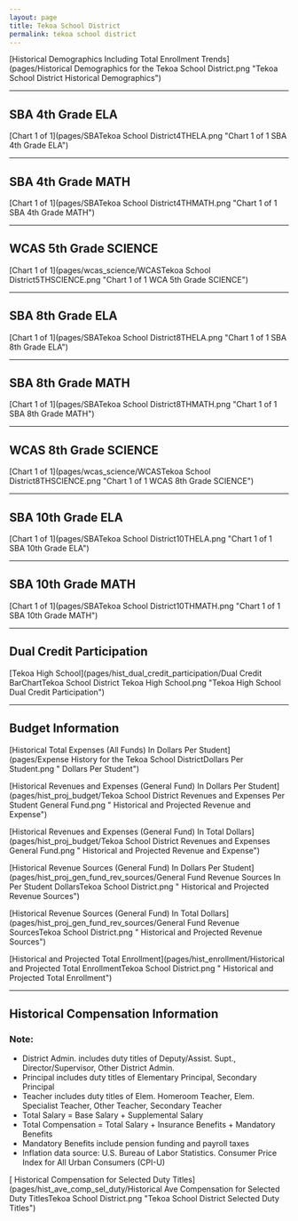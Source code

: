 ```yaml
---
layout: page
title: Tekoa School District
permalink: tekoa school district
---
```



[Historical Demographics Including Total Enrollment Trends](pages/Historical Demographics for the Tekoa School District.png "Tekoa School District Historical Demographics")

___

## SBA 4th Grade ELA

[Chart 1 of 1](pages/SBATekoa School District4THELA.png "Chart 1 of 1 SBA 4th Grade ELA")


___

## SBA 4th Grade MATH

[Chart 1 of 1](pages/SBATekoa School District4THMATH.png "Chart 1 of 1 SBA 4th Grade MATH")


___

## WCAS 5th Grade SCIENCE

[Chart 1 of 1](pages/wcas_science/WCASTekoa School District5THSCIENCE.png "Chart 1 of 1 WCA 5th Grade SCIENCE")


___

## SBA 8th Grade ELA

[Chart 1 of 1](pages/SBATekoa School District8THELA.png "Chart 1 of 1 SBA 8th Grade ELA")


___

## SBA 8th Grade MATH

[Chart 1 of 1](pages/SBATekoa School District8THMATH.png "Chart 1 of 1 SBA 8th Grade MATH")


___

## WCAS 8th Grade SCIENCE

[Chart 1 of 1](pages/wcas_science/WCASTekoa School District8THSCIENCE.png "Chart 1 of 1 WCAS 8th Grade SCIENCE")


___

## SBA 10th Grade ELA

[Chart 1 of 1](pages/SBATekoa School District10THELA.png "Chart 1 of 1 SBA 10th Grade ELA")


___

## SBA 10th Grade MATH

[Chart 1 of 1](pages/SBATekoa School District10THMATH.png "Chart 1 of 1 SBA 10th Grade MATH")


___

## Dual Credit Participation

[Tekoa High School](pages/hist_dual_credit_participation/Dual Credit BarChartTekoa School District Tekoa High School.png "Tekoa High School Dual Credit Participation")


___

## Budget Information

[Historical Total Expenses (All Funds) In Dollars Per Student](pages/Expense History for the Tekoa School DistrictDollars Per Student.png " Dollars Per Student")

[Historical Revenues and Expenses (General Fund) In Dollars Per Student](pages/hist_proj_budget/Tekoa School District Revenues and Expenses Per Student General Fund.png " Historical and Projected Revenue and Expense")

[Historical Revenues and Expenses (General Fund) In Total Dollars](pages/hist_proj_budget/Tekoa School District Revenues and Expenses General Fund.png " Historical and Projected Revenue and Expense")

[Historical Revenue Sources (General Fund) In Dollars Per Student](pages/hist_proj_gen_fund_rev_sources/General Fund Revenue Sources In Per Student DollarsTekoa School District.png " Historical and Projected Revenue Sources")

[Historical Revenue Sources (General Fund) In Total Dollars](pages/hist_proj_gen_fund_rev_sources/General Fund Revenue SourcesTekoa School District.png " Historical and Projected Revenue Sources")

[Historical and Projected Total Enrollment](pages/hist_enrollment/Historical and Projected Total EnrollmentTekoa School District.png " Historical and Projected Total Enrollment")


___

## Historical Compensation Information
### Note:
- District Admin. includes duty titles of Deputy/Assist. Supt., Director/Supervisor, Other District Admin.
- Principal includes duty titles of Elementary Principal, Secondary Principal
- Teacher includes duty titles of Elem. Homeroom Teacher, Elem. Specialist Teacher, Other Teacher, Secondary Teacher
- Total Salary = Base Salary + Supplemental Salary
- Total Compensation = Total Salary + Insurance Benefits + Mandatory Benefits
- Mandatory Benefits include pension funding and payroll taxes
- Inflation data source: U.S. Bureau of Labor Statistics. Consumer Price Index for All Urban Consumers (CPI-U)

[ Historical Compensation for Selected Duty Titles](pages/hist_ave_comp_sel_duty/Historical Ave Compensation for Selected Duty TitlesTekoa School District.png "Tekoa School District Selected Duty Titles")

